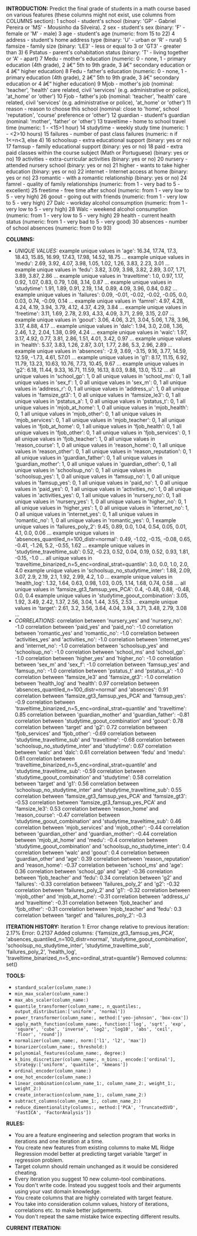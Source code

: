 **INTRODUCTION:**
Predict the final grade of students in a math course based on various features (these columns might not exist, use columns from COLUMNS section):
1 school - student's school (binary: 'GP' - Gabriel Pereira or 'MS' - Mousinho da Silveira).
2 sex - student's sex (binary: 'F' - female or 'M' - male)
3 age - student's age (numeric: from 15 to 22)
4 address - student's home address type (binary: 'U' - urban or 'R' - rural)
5 famsize - family size (binary: 'LE3' - less or equal to 3 or 'GT3' - greater than 3)
6 Pstatus - parent's cohabitation status (binary: 'T' - living together or 'A' - apart)
7 Medu - mother's education (numeric: 0 - none, 1 - primary education (4th grade), 2 â€“ 5th to 9th grade, 3 â€“ secondary education or 4 â€“ higher education)
8 Fedu - father's education (numeric: 0 - none, 1 - primary education (4th grade), 2 â€“ 5th to 9th grade, 3 â€“ secondary education or 4 â€“ higher education)
9 Mjob - mother's job (nominal: 'teacher', 'health' care related, civil 'services' (e.g. administrative or police), 'at_home' or 'other')
10 Fjob - father's job (nominal: 'teacher', 'health' care related, civil 'services' (e.g. administrative or police), 'at_home' or 'other')
11 reason - reason to choose this school (nominal: close to 'home', school 'reputation', 'course' preference or 'other')
12 guardian - student's guardian (nominal: 'mother', 'father' or 'other')
13 traveltime - home to school travel time (numeric: 1 - <15>1 hour)
14 studytime - weekly study time (numeric: 1 - <2>10 hours)
15 failures - number of past class failures (numeric: n if 1<=n<3, else 4)
16 schoolsup - extra educational support (binary: yes or no)
17 famsup - family educational support (binary: yes or no)
18 paid - extra paid classes within the course subject (Math or Portuguese) (binary: yes or no)
19 activities - extra-curricular activities (binary: yes or no)
20 nursery - attended nursery school (binary: yes or no)
21 higher - wants to take higher education (binary: yes or no)
22 internet - Internet access at home (binary: yes or no)
23 romantic - with a romantic relationship (binary: yes or no)
24 famrel - quality of family relationships (numeric: from 1 - very bad to 5 - excellent)
25 freetime - free time after school (numeric: from 1 - very low to 5 - very high)
26 goout - going out with friends (numeric: from 1 - very low to 5 - very high)
27 Dalc - workday alcohol consumption (numeric: from 1 - very low to 5 - very high)
28 Walc - weekend alcohol consumption (numeric: from 1 - very low to 5 - very high)
29 health - current health status (numeric: from 1 - very bad to 5 - very good)
30 absences - number of school absences (numeric: from 0 to 93)

**COLUMNS:**
- *UNIQUE VALUES:*
example unique values in 'age': 16.34, 17.74, 17.3, 18.43, 15.85, 16.99, 17.43, 17.98, 14.52, 18.75 ...
example unique values in 'medu': 2.69, 3.92, 4.07, 3.98, 1.05, 1.02, 1.26, 3.83, 2.23, 3.01 ...
example unique values in 'fedu': 3.82, 3.09, 3.98, 3.82, 2.89, 3.07, 1.71, 3.89, 3.87, 2.86 ...
example unique values in 'traveltime': 1.0, 0.97, 1.17, 0.92, 1.07, 0.83, 0.79, 1.08, 3.14, 0.87 ...
example unique values in 'studytime': 1.91, 1.89, 0.91, 2.19, 1.14, 0.89, 4.09, 3.96, 0.84, 0.82 ...
example unique values in 'failures': 0.09, -0.01, -0.02, -0.02, -0.05, 0.0, 0.03, 0.74, -0.09, 0.14 ...
example unique values in 'famrel': 4.97, 4.28, 4.24, 4.19, 3.94, 3.79, 4.12, 4.37, 4.29, 3.84 ...
example unique values in 'freetime': 3.11, 1.69, 2.78, 2.93, 4.33, 4.09, 3.71, 2.99, 3.15, 2.07 ...
example unique values in 'goout': 3.06, 4.06, 3.21, 3.04, 5.06, 1.78, 3.96, 3.17, 4.88, 4.17 ...
example unique values in 'dalc': 1.94, 3.0, 2.08, 1.36, 2.46, 1.2, 2.04, 1.38, 0.99, 4.24 ...
example unique values in 'walc': 1.97, 3.17, 4.92, 0.77, 3.81, 2.86, 1.51, 4.01, 3.42, 0.97 ...
example unique values in 'health': 5.37, 3.83, 1.26, 2.87, 3.01, 1.77, 2.86, 5.3, 2.96, 2.89 ...
example unique values in 'absences': -2.9, 3.69, -3.15, 9.16, 3.77, 14.59, 12.59, -1.73, 4.61, 57.01 ...
example unique values in 'g1': 8.17, 11.15, 6.92, 11.79, 13.23, 10.63, 10.76, 7.73, 10.45, 9.67 ...
example unique values in 'g2': 6.18, 11.44, 9.33, 16.71, 11.59, 16.13, 8.03, 9.88, 13.0, 15.12 ...
all unique values in 'school_gp': 1, 0
all unique values in 'school_ms': 0, 1
all unique values in 'sex_f': 1, 0
all unique values in 'sex_m': 0, 1
all unique values in 'address_r': 0, 1
all unique values in 'address_u': 1, 0
all unique values in 'famsize_gt3': 1, 0
all unique values in 'famsize_le3': 0, 1
all unique values in 'pstatus_a': 1, 0
all unique values in 'pstatus_t': 0, 1
all unique values in 'mjob_at_home': 1, 0
all unique values in 'mjob_health': 0, 1
all unique values in 'mjob_other': 0, 1
all unique values in 'mjob_services': 0, 1
all unique values in 'mjob_teacher': 0, 1
all unique values in 'fjob_at_home': 0, 1
all unique values in 'fjob_health': 0, 1
all unique values in 'fjob_other': 0, 1
all unique values in 'fjob_services': 0, 1
all unique values in 'fjob_teacher': 1, 0
all unique values in 'reason_course': 1, 0
all unique values in 'reason_home': 0, 1
all unique values in 'reason_other': 0, 1
all unique values in 'reason_reputation': 0, 1
all unique values in 'guardian_father': 0, 1
all unique values in 'guardian_mother': 1, 0
all unique values in 'guardian_other': 0, 1
all unique values in 'schoolsup_no': 0, 1
all unique values in 'schoolsup_yes': 1, 0
all unique values in 'famsup_no': 1, 0
all unique values in 'famsup_yes': 0, 1
all unique values in 'paid_no': 1, 0
all unique values in 'paid_yes': 0, 1
all unique values in 'activities_no': 1, 0
all unique values in 'activities_yes': 0, 1
all unique values in 'nursery_no': 0, 1
all unique values in 'nursery_yes': 1, 0
all unique values in 'higher_no': 0, 1
all unique values in 'higher_yes': 1, 0
all unique values in 'internet_no': 1, 0
all unique values in 'internet_yes': 0, 1
all unique values in 'romantic_no': 1, 0
all unique values in 'romantic_yes': 0, 1
example unique values in 'failures_poly_2': 9.45, 0.89, 0.0, 1.04, 0.54, 0.05, 0.01, 4.1, 0.0, 0.06 ...
example unique values in 'absences_quantiled_n=100_distr=normal': 0.49, -1.02, -0.15, -0.08, 0.65, -0.41, -1.26, 5.2, -0.55, 1.62 ...
example unique values in 'studytime_traveltime_sub': 0.52, -0.23, 0.52, 0.04, 0.19, 0.52, 0.93, 1.81, -0.15, -1.0 ...
all unique values in 'traveltime_binarized_n=5_enc=ordinal_strat=quantile': 3.0, 0.0, 1.0, 2.0, 4.0
example unique values in 'schoolsup_no_studytime_inter': 1.88, 2.09, 3.07, 2.9, 2.19, 2.1, 1.92, 2.99, 4.2, 1.0 ...
example unique values in 'health_log': 1.32, 1.64, 0.63, 0.98, 1.03, 0.05, 1.14, 1.68, 0.74, 0.58 ...
all unique values in 'famsize_gt3_famsup_yes_PCA': 0.4, -0.48, 0.88, -0.48, 0.0, 0.4
example unique values in 'studytime_goout_combination': 3.05, 1.92, 3.49, 2.42, 1.37, 2.56, 3.04, 1.44, 3.55, 2.53 ...
example unique values in 'target': 2.61, 3.2, 3.56, 3.64, 4.04, 3.94, 3.71, 3.48, 2.79, 3.08 ...
- *CORRELATIONS:*
correlation between 'nursery_yes' and 'nursery_no': -1.0
correlation between 'paid_yes' and 'paid_no': -1.0
correlation between 'romantic_yes' and 'romantic_no': -1.0
correlation between 'activities_yes' and 'activities_no': -1.0
correlation between 'internet_yes' and 'internet_no': -1.0
correlation between 'schoolsup_yes' and 'schoolsup_no': -1.0
correlation between 'school_ms' and 'school_gp': -1.0
correlation between 'higher_yes' and 'higher_no': -1.0
correlation between 'sex_m' and 'sex_f': -1.0
correlation between 'famsup_yes' and 'famsup_no': -1.0
correlation between 'pstatus_t' and 'pstatus_a': -1.0
correlation between 'famsize_le3' and 'famsize_gt3': -1.0
correlation between 'health_log' and 'health': 0.97
correlation between 'absences_quantiled_n=100_distr=normal' and 'absences': 0.91
correlation between 'famsize_gt3_famsup_yes_PCA' and 'famsup_yes': -0.9
correlation between 'traveltime_binarized_n=5_enc=ordinal_strat=quantile' and 'traveltime': 0.85
correlation between 'guardian_mother' and 'guardian_father': -0.81
correlation between 'studytime_goout_combination' and 'goout': 0.78
correlation between 'target' and 'g2': 0.72
correlation between 'fjob_services' and 'fjob_other': -0.69
correlation between 'studytime_traveltime_sub' and 'traveltime': -0.68
correlation between 'schoolsup_no_studytime_inter' and 'studytime': 0.67
correlation between 'walc' and 'dalc': 0.61
correlation between 'fedu' and 'medu': 0.61
correlation between 'traveltime_binarized_n=5_enc=ordinal_strat=quantile' and 'studytime_traveltime_sub': -0.59
correlation between 'studytime_goout_combination' and 'studytime': 0.58
correlation between 'target' and 'g1': 0.56
correlation between 'schoolsup_no_studytime_inter' and 'studytime_traveltime_sub': 0.55
correlation between 'famsize_gt3_famsup_yes_PCA' and 'famsize_gt3': -0.53
correlation between 'famsize_gt3_famsup_yes_PCA' and 'famsize_le3': 0.53
correlation between 'reason_home' and 'reason_course': -0.47
correlation between 'studytime_goout_combination' and 'studytime_traveltime_sub': 0.46
correlation between 'mjob_services' and 'mjob_other': -0.44
correlation between 'guardian_other' and 'guardian_mother': -0.44
correlation between 'mjob_at_home' and 'medu': -0.4
correlation between 'studytime_goout_combination' and 'schoolsup_no_studytime_inter': 0.4
correlation between 'walc' and 'goout': 0.4
correlation between 'guardian_other' and 'age': 0.39
correlation between 'reason_reputation' and 'reason_home': -0.37
correlation between 'school_ms' and 'age': 0.36
correlation between 'school_gp' and 'age': -0.36
correlation between 'fjob_teacher' and 'fedu': 0.34
correlation between 'g2' and 'failures': -0.33
correlation between 'failures_poly_2' and 'g2': -0.32
correlation between 'failures_poly_2' and 'g1': -0.32
correlation between 'mjob_other' and 'mjob_at_home': -0.31
correlation between 'address_u' and 'traveltime': -0.31
correlation between 'fjob_teacher' and 'fjob_other': -0.31
correlation between 'mjob_teacher' and 'fedu': 0.3
correlation between 'target' and 'failures_poly_2': -0.3

**ITERATION HISTORY:**
Iteration 1:
Error change relative to previous iteration: 2.17%
Error: 0.2137
Added columns: {'famsize_gt3_famsup_yes_PCA', 'absences_quantiled_n=100_distr=normal', 'studytime_goout_combination', 'schoolsup_no_studytime_inter', 'studytime_traveltime_sub', 'failures_poly_2', 'health_log', 'traveltime_binarized_n=5_enc=ordinal_strat=quantile'}
Removed columns: set()

**TOOLS:**
- `standard_scaler(column_name:)`
- `min_max_scaler(column_name:)`
- `max_abs_scaler(column_name:)`
- `quantile_transformer(column_name:, n_quantiles:, output_distribution:['uniform', 'normal'])`
- `power_transformer(column_name:, method:['yeo-johnson', 'box-cox'])`
- `apply_math_function(column_name:, function:['log', 'sqrt', 'exp', 'square', 'cube', 'inverse', 'log2', 'log10', 'abs', 'ceil', 'floor', 'round'])`
- `normalizer(column_name:, norm:['l1', 'l2', 'max'])`
- `binarizer(column_name:, threshold:)`
- `polynomial_features(column_name:, degree:)`
- `k_bins_discretizer(column_name:, n_bins:, encode:['ordinal'], strategy:['uniform', 'quantile', 'kmeans'])`
- `ordinal_encoder(column_name:)`
- `one_hot_encoder(column_name:)`
- `linear_combination(column_name_1:, column_name_2:, weight_1:, weight_2:)`
- `create_interaction(column_name_1:, column_name_2:)`
- `subtract_columns(column_name_1:, column_name_2:)`
- `reduce_dimentionality(columns:, method:['PCA', 'TruncatedSVD', 'FastICA', 'FactorAnalysis'])`

**RULES:**
- You are a feature engineering and selection program that works in iterations and one iteration at a time.
- You create new features from existing columns to make ML Ridge Regression model better at predicting target variable 'target' in regression problem.
- Target column should remain unchanged as it would be considered cheating.
- Every iteration you suggest 10 new column-tool combinations.
- You don't write code. Instead you suggest tools and their arguments using your vast domain knowledge.
- You create columns that are highly correlated with target feature.
- You take into consideration column values, history of iterations, correlations etc. to make better judgements.
- You don't repeat the same mistake twice expecting different results.

**CURRENT ITERATION:**